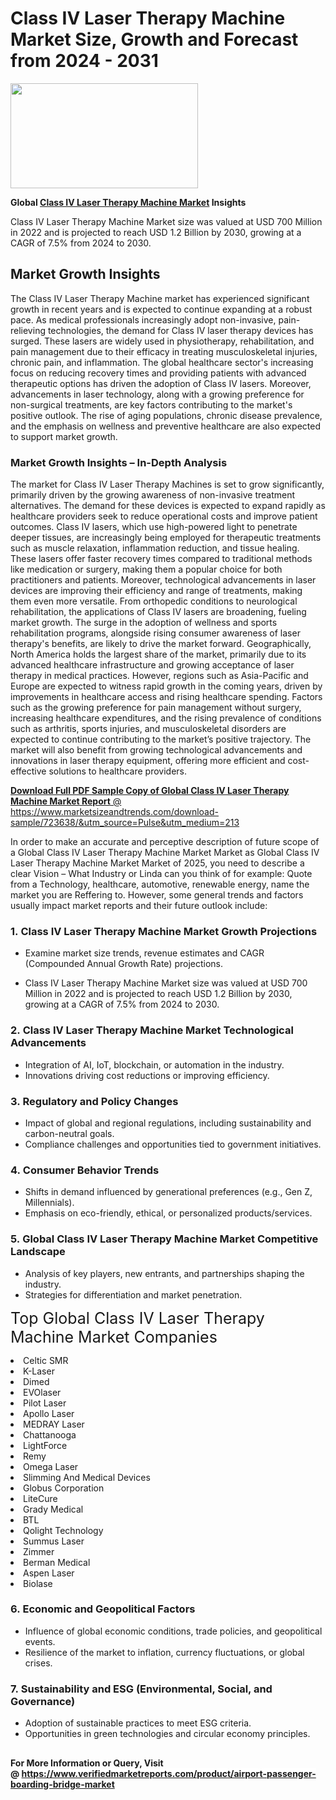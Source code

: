 <H1>Class IV Laser Therapy Machine Market Size, Growth and Forecast from 2024 - 2031</H1><img class="aligncenter size-medium wp-image-584254" src="https://thirdeyenews.in/wp-content/uploads/2024/09/Global-Market-Research-300x168.jpeg" alt="" width="300" height="168" /><p><strong>Global&nbsp;<a href="https://www.marketsizeandtrends.com/download-sample/723638/&amp;utm_source=Pulse&amp;utm_medium=213">Class IV Laser Therapy Machine Market</a> Insights</strong></p><p>Class IV Laser Therapy Machine Market size was valued at USD 700 Million in 2022 and is projected to reach USD 1.2 Billion by 2030, growing at a CAGR of 7.5% from 2024 to 2030.</p><p><h2>Market Growth Insights</h2> The Class IV Laser Therapy Machine market has experienced significant growth in recent years and is expected to continue expanding at a robust pace. As medical professionals increasingly adopt non-invasive, pain-relieving technologies, the demand for Class IV laser therapy devices has surged. These lasers are widely used in physiotherapy, rehabilitation, and pain management due to their efficacy in treating musculoskeletal injuries, chronic pain, and inflammation. The global healthcare sector's increasing focus on reducing recovery times and providing patients with advanced therapeutic options has driven the adoption of Class IV lasers. Moreover, advancements in laser technology, along with a growing preference for non-surgical treatments, are key factors contributing to the market's positive outlook. The rise of aging populations, chronic disease prevalence, and the emphasis on wellness and preventive healthcare are also expected to support market growth. <a href="#"></a> <h3>Market Growth Insights – In-Depth Analysis</h3> The market for Class IV Laser Therapy Machines is set to grow significantly, primarily driven by the growing awareness of non-invasive treatment alternatives. The demand for these devices is expected to expand rapidly as healthcare providers seek to reduce operational costs and improve patient outcomes. Class IV lasers, which use high-powered light to penetrate deeper tissues, are increasingly being employed for therapeutic treatments such as muscle relaxation, inflammation reduction, and tissue healing. These lasers offer faster recovery times compared to traditional methods like medication or surgery, making them a popular choice for both practitioners and patients. Moreover, technological advancements in laser devices are improving their efficiency and range of treatments, making them even more versatile. From orthopedic conditions to neurological rehabilitation, the applications of Class IV lasers are broadening, fueling market growth. The surge in the adoption of wellness and sports rehabilitation programs, alongside rising consumer awareness of laser therapy's benefits, are likely to drive the market forward. Geographically, North America holds the largest share of the market, primarily due to its advanced healthcare infrastructure and growing acceptance of laser therapy in medical practices. However, regions such as Asia-Pacific and Europe are expected to witness rapid growth in the coming years, driven by improvements in healthcare access and rising healthcare spending. Factors such as the growing preference for pain management without surgery, increasing healthcare expenditures, and the rising prevalence of conditions such as arthritis, sports injuries, and musculoskeletal disorders are expected to continue contributing to the market’s positive trajectory. The market will also benefit from growing technological advancements and innovations in laser therapy equipment, offering more efficient and cost-effective solutions to healthcare providers. <a href="#"></p><p><span class=""><strong>Download Full PDF Sample Copy of Global Class IV Laser Therapy Machine Market Report</strong> @ <a href="https://www.marketsizeandtrends.com/download-sample/723638/&amp;utm_source=Pulse&amp;utm_medium=213" target="_blank">https://www.marketsizeandtrends.com/download-sample/723638/&amp;utm_source=Pulse&amp;utm_medium=213</a></span></p><p>In order to make an accurate and perceptive description of future scope of a Global&nbsp;Class IV Laser Therapy Machine Market Market as Global&nbsp;Class IV Laser Therapy Machine Market Market of 2025, you need to describe a clear Vision &ndash; What Industry or Linda can you think of for example: Quote from a Technology, healthcare, automotive, renewable energy, name the market you are Reffering to. However, some general trends and factors usually impact market reports and their future outlook include:</p><h3>1.&nbsp;<strong>Class IV Laser Therapy Machine Market Growth Projections</strong></h3><ul><li>Examine market size trends, revenue estimates and CAGR (Compounded Annual Growth Rate) projections.</li><li><p>Class IV Laser Therapy Machine Market size was valued at USD 700 Million in 2022 and is projected to reach USD 1.2 Billion by 2030, growing at a CAGR of 7.5% from 2024 to 2030.</p></li></ul><h3>2.&nbsp;<strong>Class IV Laser Therapy Machine Market Technological Advancements</strong></h3><ul><li>Integration of AI, IoT, blockchain, or automation in the industry.</li><li>Innovations driving cost reductions or improving efficiency.</li></ul><h3>3.&nbsp;<strong>Regulatory and Policy Changes</strong></h3><ul><li>Impact of global and regional regulations, including sustainability and carbon-neutral goals.</li><li>Compliance challenges and opportunities tied to government initiatives.</li></ul><h3>4.&nbsp;<strong>Consumer Behavior Trends</strong></h3><ul><li>Shifts in demand influenced by generational preferences (e.g., Gen Z, Millennials).</li><li>Emphasis on eco-friendly, ethical, or personalized products/services.</li></ul><h3>5.&nbsp;<strong>Global Class IV Laser Therapy Machine Market Competitive Landscape</strong></h3><ul><li>Analysis of key players, new entrants, and partnerships shaping the industry.</li><li>Strategies for differentiation and market penetration.</li></ul><p data-pm-slice="1 1 []"><span style="color: inherit; font-family: inherit; font-size: 25px;">Top Global Class IV Laser Therapy Machine Market Companies</span></p><div class="" data-test-id=""><p><li>Celtic SMR</li><li> K-Laser</li><li> Dimed</li><li> EVOlaser</li><li> Pilot Laser</li><li> Apollo Laser</li><li> MEDRAY Laser</li><li> Chattanooga</li><li> LightForce</li><li> Remy</li><li> Omega Laser</li><li> Slimming And Medical Devices</li><li> Globus Corporation</li><li> LiteCure</li><li> Grady Medical</li><li> BTL</li><li> Qolight Technology</li><li> Summus Laser</li><li> Zimmer</li><li> Berman Medical</li><li> Aspen Laser</li><li> Biolase</li></p></div><h3>6.&nbsp;<strong>Economic and Geopolitical Factors</strong></h3><ul><li>Influence of global economic conditions, trade policies, and geopolitical events.</li><li>Resilience of the market to inflation, currency fluctuations, or global crises.</li></ul><h3>7.&nbsp;<strong>Sustainability and ESG (Environmental, Social, and Governance)</strong></h3><ul><li>Adoption of sustainable practices to meet ESG criteria.</li><li>Opportunities in green technologies and circular economy principles.</li></ul><h2><strong style="font-size: 14px;">For More Information or Query, Visit @&nbsp;</strong><a style="background-color: #ffffff; font-size: 14px;" href="https://www.marketsizeandtrends.com/report/class-iv-laser-therapy-machine-market/" target="_blank">https://www.verifiedmarketreports.com/product/airport-passenger-boarding-bridge-market</a></h2>
